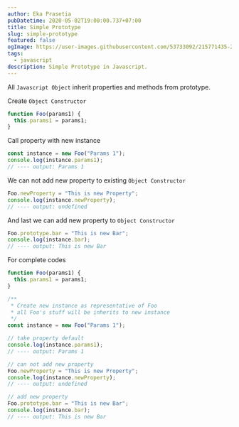 ```yaml
---
author: Eka Prasetia
pubDatetime: 2020-05-02T19:00:00.737+07:00
title: Simple Prototype
slug: simple-prototype
featured: false
ogImage: https://user-images.githubusercontent.com/53733092/215771435-25408246-2309-4f8b-a781-1f3d93bdf0ec.png
tags:
  - javascript
description: Simple Prototype in Javascript.
---
```


All `Javascript Object` inherit properties and methods from prototype.

Create `Object Constructor`

```js
function Foo(params1) {
  this.params1 = params1;
}
```

Call property with new instance

```js
const instance = new Foo("Params 1");
console.log(instance.params1);
// ---- output: Params 1
```

We can not add new property to existing `Object Constructor`

```js
Foo.newProperty = "This is new Property";
console.log(instance.newProperty);
// ---- output: undefined
```

And last we can add new property to `Object Constructor`

```js
Foo.prototype.bar = "This is new Bar";
console.log(instance.bar);
// ---- output: This is new Bar
```

For complete codes

```js
function Foo(params1) {
  this.params1 = params1;
}

/**
 * Create new instance as representative of Foo
 * all Foo's stuff will be inherits to new instance
 */
const instance = new Foo("Params 1");

// take property default
console.log(instance.params1);
// ---- output: Params 1

// can not add new property
Foo.newProperty = "This is new Property";
console.log(instance.newProperty);
// ---- output: undefined

// add new property
Foo.prototype.bar = "This is new Bar";
console.log(instance.bar);
// ---- output: This is new Bar
```

